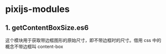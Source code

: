 # pixijs-modules

## 1. getContentBoxSize.es6
这个模块用于获取带边框图形的原始尺寸，即不带边框时的尺寸。借用 css 中的概念不带边框叫 content-box
